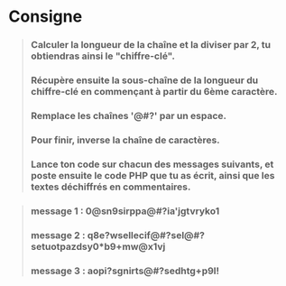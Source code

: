 # Consigne

> ### Calculer la longueur de la chaîne et la diviser par 2, tu obtiendras ainsi le "chiffre-clé".
> ### Récupère ensuite la sous-chaîne de la longueur du chiffre-clé en commençant à partir du 6ème caractère.
> ### Remplace les chaînes '@#?' par un espace.
> ### Pour finir, inverse la chaîne de caractères.
> ### Lance ton code sur chacun des messages suivants, et poste ensuite le code PHP que tu as écrit, ainsi que les textes déchiffrés en commentaires.

> ### message 1 : 0@sn9sirppa@#?ia'jgtvryko1
> ### message 2 : q8e?wsellecif@#?sel@#?setuotpazdsy0*b9+mw@x1vj
> ### message 3 : aopi?sgnirts@#?sedhtg+p9l!
